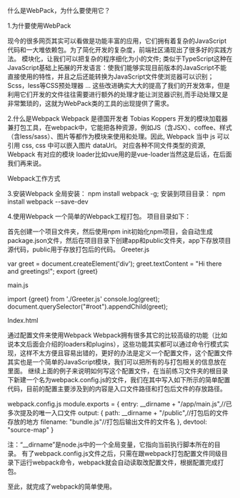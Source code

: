 什么是WebPack，为什么要使用它？

1.为什要使用WebPack

现今的很多网页其实可以看做是功能丰富的应用，它们拥有着复杂的JavaScript代码和一大堆依赖包。为了简化开发的复杂度，前端社区涌现出了很多好的实践方法。
模块化，让我们可以把复杂的程序细化为小的文件;
类似于TypeScript这种在JavaScript基础上拓展的开发语言：使我们能够实现目前版本的JavaScript不能直接使用的特性，并且之后还能转换为JavaScript文件使浏览器可以识别；
Scss，less等CSS预处理器
...
这些改进确实大大的提高了我们的开发效率，但是利用它们开发的文件往往需要进行额外的处理才能让浏览器识别,而手动处理又是非常繁琐的，这就为WebPack类的工具的出现提供了需求。

2.什么是Webpack
Webpack 是德国开发者 Tobias Koppers 开发的模块加载器兼打包工具，在webpack中，它能把各种资源，例如JS（含JSX）、coffee、样式（含less/sass）、图片等都作为模块来使用和处理。因此, Webpack 当中 js 可以引用 css, css 中可以嵌入图片 dataUrl。
对应各种不同文件类型的资源, Webpack 有对应的模块 loader比如vue用的是vue-loader当然这是后话，在后面我们再来说。

Webpack工作方式


3.安装Webpack
全局安装： npm install webpack -g;
安装到项目目录： npm install webpack --save-dev

4.使用Webpack
一个简单的Webpack工程打包。
项目目录如下：

首先创建一个项目文件夹，然后使用npm init初始化npm项目，会自动生成package.json文件，然后在项目目录下创建app和public文件夹，app下存放项目源代码，public用于存放打包后的代码。
Greeter.js

var greet = document.createElement('div');
greet.textContent = "Hi there and greetings!";
export {greet}

main.js

import {greet} from './Greeter.js'
console.log(greet);
document.querySelector("#root").appendChild(greet);

Index.html

<!-- index.html -->
<!DOCTYPE html>
<html lang="en">
  <head>
    <meta charset="utf-8">
    <title>Webpack Sample Project</title>
  </head>
  <body>
    <div id='root'>
    </div>
    <script src="bundle.js"></script>
  </body>
</html>

通过配置文件来使用Webpack 
Webpack拥有很多其它的比较高级的功能（比如说本文后面会介绍的loaders和plugins），这些功能其实都可以通过命令行模式实现，这样不太方便且容易出错的，更好的办法是定义一个配置文件，这个配置文件其实也是一个简单的JavaScript模块，我们可以把所有的与打包相关的信息放在里面。
继续上面的例子来说明如何写这个配置文件，在当前练习文件夹的根目录下新建一个名为webpack.config.js的文件，我们在其中写入如下所示的简单配置代码，目前的配置主要涉及到的内容是入口文件路径和打包后文件的存放路径。

webpack.config.js
module.exports = {
  entry:  __dirname + "/app/main.js",//已多次提及的唯一入口文件
  output: {
    path: __dirname + "/public",//打包后的文件存放的地方
    filename: "bundle.js"//打包后输出文件的文件名
  },
  devtool: "source-map"
}

注：“__dirname”是node.js中的一个全局变量，它指向当前执行脚本所在的目录。
有了webpack.config.js文件之后，只需在跟webpack打包配置文件同级目录下运行webpack命令，webpack就会自动读取改配置文件，根据配置完成打包。

至此，就完成了webpack的简单使用。




